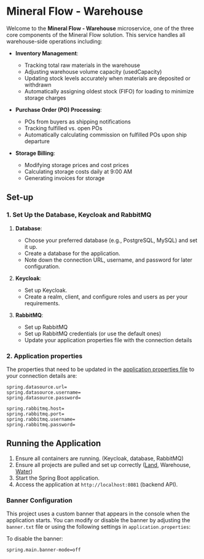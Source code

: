 # Mineral Flow - Warehouse
Welcome to the **Mineral Flow - Warehouse** microservice, one of the three core components of the Mineral Flow solution. This service handles all warehouse-side operations including:

- **Inventory Management**:
    - Tracking total raw materials in the warehouse
    - Adjusting warehouse volume capacity (usedCapacity)
    - Updating stock levels accurately when materials are deposited or withdrawn
    - Automatically assigning oldest stock (FIFO) for loading to minimize storage charges

- **Purchase Order (PO) Processing**:
    - POs from buyers as shipping notifications
    - Tracking fulfilled vs. open POs 
    - Automatically calculating commission on fulfilled POs upon ship departure

- **Storage Billing**:
    - Modifying storage prices and cost prices
    - Calculating storage costs daily at 9:00 AM
    - Generating invoices for storage

## Set-up
### 1. Set Up the Database, Keycloak and RabbitMQ
1. **Database**:
    - Choose your preferred database (e.g., PostgreSQL, MySQL) and set it up.
    - Create a database for the application.
    - Note down the connection URL, username, and password for later configuration.

2. **Keycloak**:
    - Set up Keycloak.
    - Create a realm, client, and configure roles and users as per your requirements.

3. **RabbitMQ**:
    - Set up RabbitMQ
    - Set up RabbitMQ credentials (or use the default ones)
    - Update your application properties file with the connection details

### 2. Application properties
The properties that need to be updated in the [application properties file](./src/main/resources/application.properties) to your connection details are:
```properties
spring.datasource.url=
spring.datasource.username=
spring.datasource.password=

spring.rabbitmq.host=
spring.rabbitmq.port=
spring.rabbitmq.username=
spring.rabbitmq.password=
```

## Running the Application
1. Ensure all containers are running. (Keycloak, database, RabbitMQ)
2. Ensure all projects are pulled and set up correctly ([Land](https://github.com/InsafH-iver/MineralFlow-Land), Warehouse, [Water](https://github.com/InsafH-iver/MineralFlow-Water))
3. Start the Spring Boot application.
4. Access the application at `http://localhost:8081` (backend API).

### Banner Configuration

This project uses a custom banner that appears in the console when the application starts. You can modify or disable the
banner by adjusting the `banner.txt` file or using the following settings in `application.properties`:

To disable the banner:

```properties
spring.main.banner-mode=off
```
